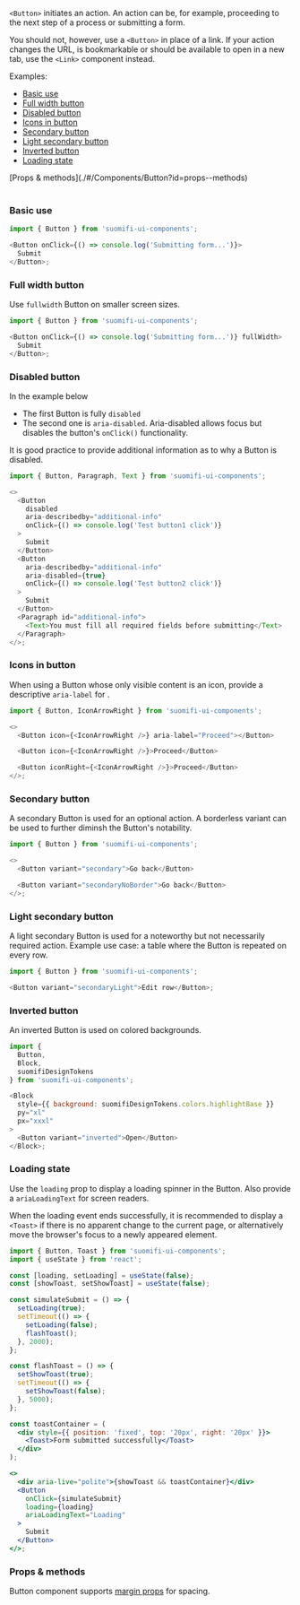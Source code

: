 `<Button>` initiates an action. An action can be, for example, proceeding to the next step of a process or submitting a form.

You should not, however, use a `<Button>` in place of a link. If your action changes the URL, is bookmarkable or should be available to open in a new tab, use the `<Link>` component instead.

Examples:

- [Basic use](./#/Components/Button?id=basic-use)
- [Full width button](./#/Components/Button?id=full-width-button)
- [Disabled button](./#/Components/Button?id=disabled-button)
- [Icons in button](./#/Components/Button?id=icons-in-button)
- [Secondary button](./#/Components/Button?id=secondary-button)
- [Light secondary button](./#/Components/Button?id=light-secondary-button)
- [Inverted button](./#/Components/Button?id=inverted-button)
- [Loading state](./#/Components/Button?id=loading-state)

<div style="margin-bottom: 40px">
  [Props & methods](./#/Components/Button?id=props--methods)
</div>

### Basic use

```js
import { Button } from 'suomifi-ui-components';

<Button onClick={() => console.log('Submitting form...')}>
  Submit
</Button>;
```

### Full width button

Use `fullwidth` Button on smaller screen sizes.

```js
import { Button } from 'suomifi-ui-components';

<Button onClick={() => console.log('Submitting form...')} fullWidth>
  Submit
</Button>;
```

### Disabled button

In the example below

- The first Button is fully `disabled`
- The second one is `aria-disabled`. Aria-disabled allows focus but disables the button's `onClick()` functionality.

It is good practice to provide additional information as to why a Button is disabled.

```js
import { Button, Paragraph, Text } from 'suomifi-ui-components';

<>
  <Button
    disabled
    aria-describedby="additional-info"
    onClick={() => console.log('Test button1 click')}
  >
    Submit
  </Button>
  <Button
    aria-describedby="additional-info"
    aria-disabled={true}
    onClick={() => console.log('Test button2 click')}
  >
    Submit
  </Button>
  <Paragraph id="additional-info">
    <Text>You must fill all required fields before submitting</Text>
  </Paragraph>
</>;
```

### Icons in button

When using a Button whose only visible content is an icon, provide a descriptive `aria-label` for .

```js
import { Button, IconArrowRight } from 'suomifi-ui-components';

<>
  <Button icon={<IconArrowRight />} aria-label="Proceed"></Button>

  <Button icon={<IconArrowRight />}>Proceed</Button>

  <Button iconRight={<IconArrowRight />}>Proceed</Button>
</>;
```

### Secondary button

A secondary Button is used for an optional action. A borderless variant can be used to further diminsh the Button's notability.

```js
import { Button } from 'suomifi-ui-components';

<>
  <Button variant="secondary">Go back</Button>

  <Button variant="secondaryNoBorder">Go back</Button>
</>;
```

### Light secondary button

A light secondary Button is used for a noteworthy but not necessarily required action. Example use case: a table where the Button is repeated on every row.

```js
import { Button } from 'suomifi-ui-components';

<Button variant="secondaryLight">Edit row</Button>;
```

### Inverted button

An inverted Button is used on colored backgrounds.

```js
import {
  Button,
  Block,
  suomifiDesignTokens
} from 'suomifi-ui-components';

<Block
  style={{ background: suomifiDesignTokens.colors.highlightBase }}
  py="xl"
  px="xxxl"
>
  <Button variant="inverted">Open</Button>
</Block>;
```

### Loading state

Use the `loading` prop to display a loading spinner in the Button. Also provide a `ariaLoadingText` for screen readers.

When the loading event ends successfully, it is recommended to display a `<Toast>` if there is no apparent change to the current page, or alternatively move the browser's focus to a newly appeared element.

```jsx
import { Button, Toast } from 'suomifi-ui-components';
import { useState } from 'react';

const [loading, setLoading] = useState(false);
const [showToast, setShowToast] = useState(false);

const simulateSubmit = () => {
  setLoading(true);
  setTimeout(() => {
    setLoading(false);
    flashToast();
  }, 2000);
};

const flashToast = () => {
  setShowToast(true);
  setTimeout(() => {
    setShowToast(false);
  }, 5000);
};

const toastContainer = (
  <div style={{ position: 'fixed', top: '20px', right: '20px' }}>
    <Toast>Form submitted successfully</Toast>
  </div>
);

<>
  <div aria-live="polite">{showToast && toastContainer}</div>
  <Button
    onClick={simulateSubmit}
    loading={loading}
    ariaLoadingText="Loading"
  >
    Submit
  </Button>
</>;
```

### Props & methods

Button component supports [margin props](./#/Spacing/Margin%20props) for spacing.
